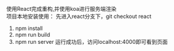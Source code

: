 使用React完成重构,并使用koa进行服务端渲染<br>
项目本地安装使用： 先进入react分支下，git checkout react <br>
1. npm install 
2. npm run build 
3. npm run server 运行成功后，访问localhost:4000即可看到页面